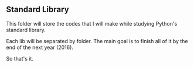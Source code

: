 ## Standard Library

This folder will store the codes that I will make while studying Python's standard library.

Each lib will be separated by folder. The main goal is to finish all of it by the end of the next year (2016).

So that's it.
